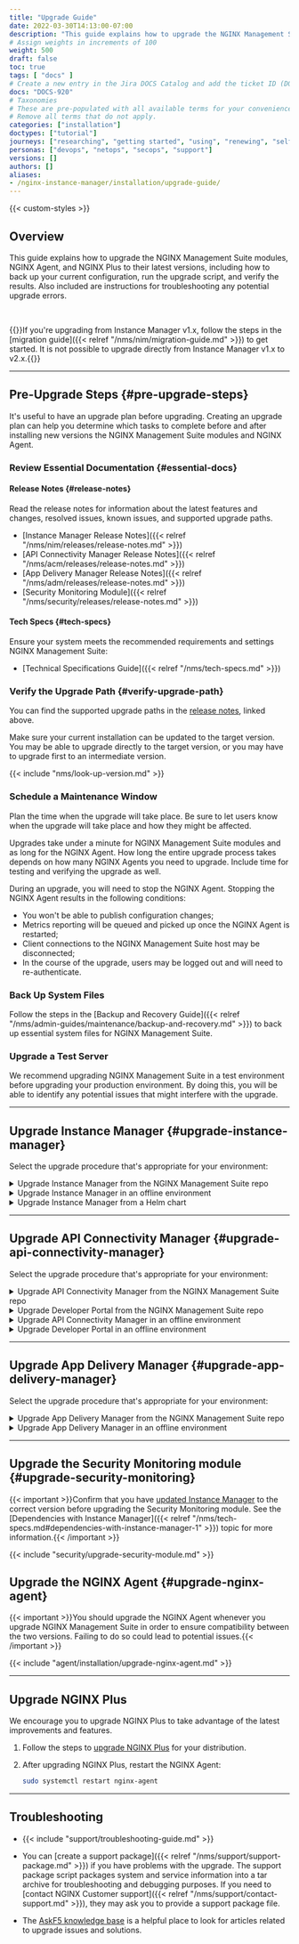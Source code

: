 ```yaml
---
title: "Upgrade Guide"
date: 2022-03-30T14:13:00-07:00
description: "This guide explains how to upgrade the NGINX Management Suite modules, NGINX Agent, and NGINX Plus."
# Assign weights in increments of 100
weight: 500
draft: false
toc: true
tags: [ "docs" ]
# Create a new entry in the Jira DOCS Catalog and add the ticket ID (DOCS-<number>) below
docs: "DOCS-920"
# Taxonomies
# These are pre-populated with all available terms for your convenience.
# Remove all terms that do not apply.
categories: ["installation"]
doctypes: ["tutorial"]
journeys: ["researching", "getting started", "using", "renewing", "self service"]
personas: ["devops", "netops", "secops", "support"]
versions: []
authors: []
aliases:
- /nginx-instance-manager/installation/upgrade-guide/
---
```


{{< custom-styles >}}

## Overview

This guide explains how to upgrade the NGINX Management Suite modules, NGINX Agent, and NGINX Plus to their latest versions, including how to back up your current configuration, run the upgrade script, and verify the results. Also included are instructions for troubleshooting any potential upgrade errors.

<br>

{{<see-also>}}If you're upgrading from Instance Manager v1.x, follow the steps in the [migration guide]({{< relref "/nms/nim/migration-guide.md" >}}) to get started. It is not possible to upgrade directly from Instance Manager v1.x to v2.x.{{</see-also>}}

---

## Pre-Upgrade Steps {#pre-upgrade-steps}

It's useful to have an upgrade plan before upgrading. Creating an upgrade plan can help you determine which tasks to complete before and after installing new versions the NGINX Management Suite modules and NGINX Agent.

### Review Essential Documentation {#essential-docs}

#### Release Notes {#release-notes}

Read the release notes for information about the latest features and changes, resolved issues, known issues, and supported upgrade paths.

- [Instance Manager Release Notes]({{< relref "/nms/nim/releases/release-notes.md" >}})
- [API Connectivity Manager Release Notes]({{< relref "/nms/acm/releases/release-notes.md" >}})
- [App Delivery Manager Release Notes]({{< relref "/nms/adm/releases/release-notes.md" >}})
- [Security Monitoring Module]({{< relref "/nms/security/releases/release-notes.md" >}})

#### Tech Specs {#tech-specs}

Ensure your system meets the recommended requirements and settings NGINX Management Suite:

- [Technical Specifications Guide]({{< relref "/nms/tech-specs.md" >}})

### Verify the Upgrade Path {#verify-upgrade-path}

You can find the supported upgrade paths in the [release notes](#release-notes), linked above.

Make sure your current installation can be updated to the target version. You may be able to upgrade directly to the target version, or you may have to upgrade first to an intermediate version.

{{< include "nms/look-up-version.md" >}}

### Schedule a Maintenance Window

Plan the time when the upgrade will take place. Be sure to let users know when the upgrade will take place and how they might be affected.

Upgrades take under a minute for NGINX Management Suite modules and as long for the NGINX Agent. How long the entire upgrade process takes depends on how many NGINX Agents you need to upgrade. Include time for testing and verifying the upgrade as well.

During an upgrade, you will need to stop the NGINX Agent. Stopping the NGINX Agent results in the following conditions:

- You won't be able to publish configuration changes;
- Metrics reporting will be queued and picked up once the NGINX Agent is restarted;
- Client connections to the NGINX Management Suite host may be disconnected;
- In the course of the upgrade, users may be logged out and will need to re-authenticate.

### Back Up System Files

Follow the steps in the [Backup and Recovery Guide]({{< relref "/nms/admin-guides/maintenance/backup-and-recovery.md" >}}) to back up essential system files for NGINX Management Suite.

### Upgrade a Test Server

We recommend upgrading NGINX Management Suite in a test environment before upgrading your production environment. By doing this, you will be able to identify any potential issues that might interfere with the upgrade.

---

## Upgrade Instance Manager {#upgrade-instance-manager}

Select the upgrade procedure that's appropriate for your environment:

<details>
<summary>Upgrade Instance Manager from the NGINX Management Suite repo</summary>

#### Upgrade Instance Manager from NGINX Management Suite Repo

This section explains how to upgrade Instance Manager using a Linux package manager -- Yum or Apt -- to retrieve packages from a public repository. You'll need to have Internet access to complete these steps.

If you don't have access to the Internet, refer to the [Upgrade in an Offline Environment](#upgrade-nim-offline) section.

{{< include "nim/installation/upgrade-nim.md" >}}
</details>

<details>
<summary>Upgrade Instance Manager in an offline environment</summary>

#### Upgrade Instance Manager Offline

{{< include "nim/installation/upgrade-nim-offline.md" >}}

</details>

<details>
<summary>Upgrade Instance Manager from a Helm chart</summary>

- Follow the upgrade steps in the [Deploy NGINX Management Suite using Helm]({{<relref "/nms/installation/kubernetes/nms-helm.md#helm-upgrade-nms" >}}) guide.

</details>

---

## Upgrade API Connectivity Manager {#upgrade-api-connectivity-manager}

Select the upgrade procedure that's appropriate for your environment:

<details>
<summary>Upgrade API Connectivity Manager from the NGINX Management Suite repo</summary>

#### Upgrade API Connectivity Manager from NGINX Management Suite Repo

Upgrade API Connectivity Manager from the NGINX Management Suite Repo:

This section explains how to upgrade API Connectivity Manager using a Linux package manager -- Yum or Apt -- to retrieve packages from a public repository. You'll need to have Internet access to complete these steps.

{{< include "acm/installation/upgrade-acm.md" >}}

</details>

<details>
<summary>Upgrade Developer Portal from the NGINX Management Suite repo</summary>

#### Upgrade the Developer Portal from NGINX Management Suite Repo {#upgrade-acm-dev-portal}

This section explains how to upgrade the Developer Portal using a Linux package manager -- Yum or Apt -- to retrieve packages from a public repository. You'll need to have Internet access to complete these steps.

{{< include "acm/installation/upgrade-acm-dev-portal.md" >}}

</details>

<details>
<summary>Upgrade API Connectivity Manager in an offline environment</summary>

#### Upgrade API Connectivity Manager Offline {#upgrade-acm-offline}

{{< include "acm/installation/upgrade-acm-offline.md" >}}

</details>

<details>
<summary>Upgrade Developer Portal in an offline environment</summary>

#### Upgrade the Developer Portal Offline {#upgrade-acm-dev-portal-offline}

{{< include "acm/installation/upgrade-acm-dev-portal-offline.md" >}}

</details>

---

## Upgrade App Delivery Manager {#upgrade-app-delivery-manager}

Select the upgrade procedure that's appropriate for your environment:

<details>
<summary>Upgrade App Delivery Manager from the NGINX Management Suite repo</summary>

#### Upgrade App Delivery Manager from NGINX Management Suite Repo

Upgrade App Delivery Manager from the NGINX Management Suite Repo:

This section explains how to upgrade App Delivery Manager using a Linux package manager -- Yum or Apt -- to retrieve packages from a public repository. You'll need to have Internet access to complete these steps.

{{< include "adm/installation/upgrade-adm.md" >}}

</details>

<details>
<summary>Upgrade App Delivery Manager in an offline environment</summary>

#### Upgrade App Delivery Manager Offline {#upgrade-adm-offline}

{{< include "adm/installation/upgrade-adm-offline.md" >}}

</details>

---

## Upgrade the Security Monitoring module {#upgrade-security-monitoring}

{{< important >}}Confirm that you have [updated Instance Manager](#upgrade-instance-manager) to the correct version before upgrading the Security Monitoring module.
See the [Dependencies with Instance Manager]({{< relref "/nms/tech-specs.md#dependencies-with-instance-manager-1" >}}) topic for more information.{{< /important >}}

{{< include "security/upgrade-security-module.md" >}}

## Upgrade the NGINX Agent {#upgrade-nginx-agent}

{{< important >}}You should upgrade the NGINX Agent whenever you upgrade NGINX Management Suite in order to ensure compatibility between the two versions. Failing to do so could lead to potential issues.{{< /important >}}

{{< include "agent/installation/upgrade-nginx-agent.md" >}}

---

## Upgrade NGINX Plus

We encourage you to upgrade NGINX Plus to take advantage of the latest improvements and features.

1. Follow the steps to [upgrade NGINX Plus](https://docs.nginx.com/nginx/admin-guide/installing-nginx/installing-nginx-plus/#upgrading-nginx-plus) for your distribution.

2. After upgrading NGINX Plus, restart the NGINX Agent:

   ```bash
   sudo systemctl restart nginx-agent
   ```

---

## Troubleshooting

- {{< include "support/troubleshooting-guide.md" >}}

- You can [create a support package]({{< relref "/nms/support/support-package.md" >}}) if you have problems with the upgrade. The support package script packages system and service information into a tar archive for troubleshooting and debugging purposes. If you need to [contact NGINX Customer support]({{< relref "/nms/support/contact-support.md" >}}), they may ask you to provide a support package file.
- The [AskF5 knowledge base](https://support.f5.com/csp/home) is a helpful place to look for articles related to upgrade issues and solutions.
